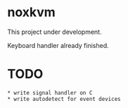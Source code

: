 # noxkvm

This project under development.

Keyboard handler already finished.

# TODO
	* write signal handler on C
	* write autodetect for event devices
